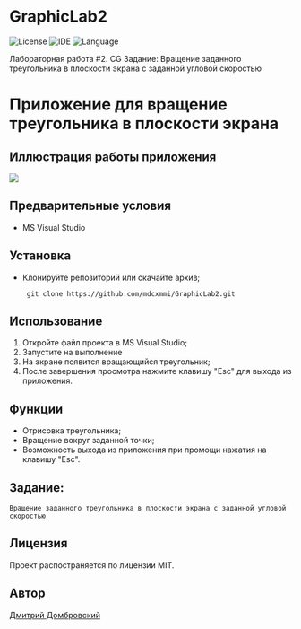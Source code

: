# GraphicLab2
![License](https://img.shields.io/badge/license-MIT-blue.svg)
![IDE](https://img.shields.io/badge/IDE-MS_Visual_Studio_19-green.svg)
![Language](https://img.shields.io/badge/C++-blue.svg)


Лабораторная работа #2. CG 
Задание: 
    Вращение заданного треугольника в плоскости экрана с заданной угловой скоростью

# Приложение для  вращение треугольника в плоскости экрана

## Иллюстрация работы приложения
![](https://github.com/Spfeed/graphicslab1/images/demo.png)

## Предварительные условия

- MS Visual Studio

## Установка

- Клонируйте репозиторий или скачайте архив;
   ```
    git clone https://github.com/mdcxmmi/GraphicLab2.git
    ```

## Использование

1. Откройте файл проекта в MS Visual Studio;
2. Запустите на выполнение
3. На экране появится вращающийся треугольник;
4. После завершения просмотра нажмите клавишу "Esc" для выхода из приложения.

## Функции

- Отрисовка треугольника;
- Вращение вокруг заданной точки;
- Возможность выхода из приложения при промощи нажатия на клавишу "Esc".

## Задание: 
    Вращение заданного треугольника в плоскости экрана с заданной угловой скоростью

## Лицензия

Проект распостраняется по лицензии MIT.


## Автор

[Дмитрий Домбровский](https://github.com/mdcxmmi)
